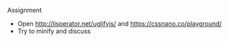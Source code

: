 Assignment
- Open http://lisperator.net/uglifyjs/ and https://cssnano.co/playground/
- Try to minify and discuss